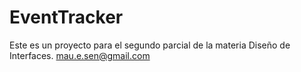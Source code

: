 # EventTracker
Este es un proyecto para el segundo parcial de la materia Diseño de Interfaces.
mau.e.sen@gmail.com